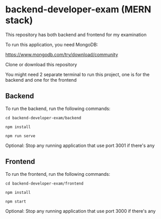 # backend-developer-exam (MERN stack)
This repository has both backend and frontend for my examination


To run this application, you need MongoDB:

https://www.mongodb.com/try/download/community


Clone or download this repository


You might need 2 separate terminal to run this project, one is for the backend and one for the frontend


## Backend


To run the backend, run the following commands:

`cd backend-developer-exam/backend`

`npm install`

`npm run serve`

Optional: Stop any running application that use port 3001 if there's any


## Frontend


To run the frontend, run the following commands:

`cd backend-developer-exam/frontend`

`npm install`

`npm start`

Optional: Stop any running application that use port 3000 if there's any
